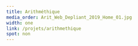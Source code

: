 ```yaml
---
title: Arithméthique
media_order: Arit_Web_Depliant_2019_Home_01.jpg
width: one
link: /projets/arithmethique
spot: non
---
```


